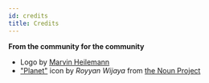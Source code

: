 ```yaml
---
id: credits
title: Credits
---
```


**From the community for the community**

- Logo by [Marvin Heilemann](https://github.com/muuvmuuv)
- ["Planet"](https://thenounproject.com/search/?q=universe&i=823017) icon by *Royyan Wijaya* from [the Noun Project](https://thenounproject.com/)